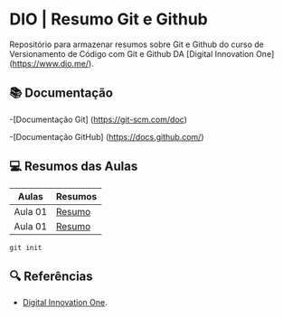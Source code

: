 
# DIO | Resumo Git e Github

Repositório para armazenar resumos sobre Git e Github do curso de Versionamento de Código com Git e Github DA [Digital Innovation One] (https://www.dio.me/).

## 📚 Documentação
-[Documentação Git] (https://git-scm.com/doc)

-[Documentação GitHub] (https://docs.github.com/)

## 💻 Resumos das Aulas

| Aulas | Resumos |
|-------|---------|
| Aula 01 | [Resumo]()  |
| Aula 01 | [Resumo]()  |

```
git init 
```

## 🔍 Referências 

- [Digital Innovation One]().